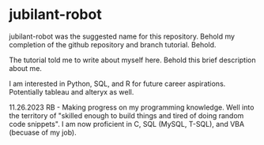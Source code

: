 # jubilant-robot


jubilant-robot was the suggested name for this repository. Behold my completion of the github repository and branch tutorial. Behold.

The tutorial told me to write about myself here. Behold this brief description about me. 

I am interested in Python, SQL, and R for future career aspirations. Potentially tableau and alteryx as well.

11.26.2023 RB - Making progress on my programming knowledge. Well into the territory of "skilled enough to build things and tired of doing random code snippets". I am now proficient in C, SQL (MySQL, T-SQL), and VBA (becuase of my job).
